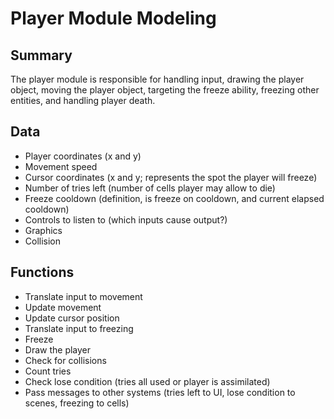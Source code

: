# Player Module Modeling

## Summary

The player module is responsible for handling input, drawing the player object, moving the player object, targeting the freeze ability, freezing other entities, and handling player death.

## Data

- Player coordinates (x and y)
- Movement speed
- Cursor coordinates (x and y; represents the spot the player will freeze)
- Number of tries left (number of cells player may allow to die)
- Freeze cooldown (definition, is freeze on cooldown, and current elapsed cooldown)
- Controls to listen to (which inputs cause output?)
- Graphics
- Collision

## Functions

- Translate input to movement
- Update movement
- Update cursor position
- Translate input to freezing
- Freeze
- Draw the player
- Check for collisions
- Count tries
- Check lose condition (tries all used or player is assimilated)
- Pass messages to other systems (tries left to UI, lose condition to scenes, freezing to cells)
